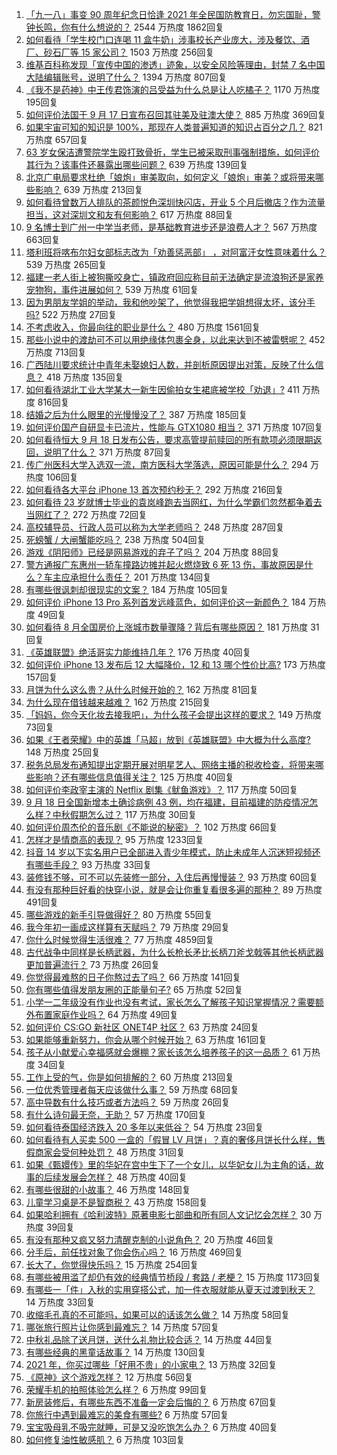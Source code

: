 1. [「九一八」事变 90 周年纪念日恰逢 2021 年全民国防教育日，勿忘国耻，警钟长鸣，你有什么想说的？](https://www.zhihu.com/question/486830339) 2544 万热度 1862回复
1. [如何看待「学生校门口连喝 11 盒牛奶」涉事校长产业庞大，涉及餐饮、酒厂、砂石厂等 15 家公司？](https://www.zhihu.com/question/487638493) 1503 万热度 256回复
1. [维基百科称发现「宣传中国的渗透」迹象，以安全风险等理由，封禁 7 名中国大陆编辑账号，说明了什么？](https://www.zhihu.com/question/487473820) 1394 万热度 807回复
1. [《我不是药神》中王传君饰演的吕受益为什么总是让人吃橘子？](https://www.zhihu.com/question/283997452) 1170 万热度 195回复
1. [如何评价法国于 9 月 17 日宣布召回其驻美及驻澳大使？](https://www.zhihu.com/question/487541819) 885 万热度 369回复
1. [如果宇宙可知的知识是 100%，那现在人类普遍知道的知识占百分之几？](https://www.zhihu.com/question/65407798) 821 万热度 657回复
1. [63 岁女保洁遭警院学生殴打致骨折，学生已被采取刑事强制措施，如何评价其行为？该事件还暴露出哪些问题？](https://www.zhihu.com/question/486937885) 639 万热度 139回复
1. [北京广电局要求杜绝「娘炮」审美取向，如何定义「娘炮」审美？或将带来哪些影响？](https://www.zhihu.com/question/487630781) 639 万热度 213回复
1. [如何看待曾数万人排队的茶颜悦色深圳快闪店，开业 5 个月后撤店？作为流量担当，这对深圳文和友有何影响？](https://www.zhihu.com/question/487506120) 617 万热度 88回复
1. [9 名博士到广州一中学当老师，是基础教育进步还是浪费人才？](https://www.zhihu.com/question/487198946) 567 万热度 663回复
1. [塔利班将喀布尔妇女部标志改为「劝善惩恶部」 ，对阿富汗女性意味着什么？](https://www.zhihu.com/question/487583164) 539 万热度 265回复
1. [福建一老人街上被狗撕咬身亡，镇政府回应称目前无法确定是流浪狗还是家养宠物狗，事件进展如何？](https://www.zhihu.com/question/487683019) 539 万热度 61回复
1. [因为男朋友学姐的举动，我和他吵架了，他觉得我把学姐想得太坏，该分手吗?](https://www.zhihu.com/question/452678201) 522 万热度 27回复
1. [不考虑收入，你最向往的职业是什么？](https://www.zhihu.com/question/487040327) 480 万热度 1561回复
1. [那些小说中的渡劫可不可以用绝缘体包裹全身，以此来达到不被雷劈呢？](https://www.zhihu.com/question/449057976) 452 万热度 713回复
1. [广西陆川要求统计中青年未娶媳妇人数，并剖析原因提出对策，反映了什么信息？](https://www.zhihu.com/question/487602698) 418 万热度 135回复
1. [如何看待湖北工业大学某大一新生因偷拍女生裙底被学校「劝退」?](https://www.zhihu.com/question/487264310) 411 万热度 816回复
1. [结婚之后为什么眼里的光慢慢没了？](https://www.zhihu.com/question/486476826) 387 万热度 185回复
1. [如何评价国产自研显卡已流片，性能与 GTX1080 相当？](https://www.zhihu.com/question/485792953) 371 万热度 107回复
1. [如何看待恒大 9 月 18 日发布公告，要求高管提前赎回的所有款项必须限期返回，说明了什么？](https://www.zhihu.com/question/487581573) 371 万热度 87回复
1. [传广州医科大学入选双一流，南方医科大学落选，原因可能是什么？](https://www.zhihu.com/question/487096573) 294 万热度 106回复
1. [如何看待各大平台 iPhone 13 首次预约秒无？](https://www.zhihu.com/question/487489603) 292 万热度 216回复
1. [如何看待 23 岁就博士毕业的袁岚峰跑去当网红，为什么学霸们忽然都争着去当网红了？](https://www.zhihu.com/question/487518051) 272 万热度 72回复
1. [高校辅导员、行政人员可以称为大学老师吗？](https://www.zhihu.com/question/487117456) 248 万热度 287回复
1. [死螃蟹 / 大闸蟹能吃吗？](https://www.zhihu.com/question/294330296) 238 万热度 504回复
1. [游戏《阴阳师》已经是网易游戏的弃子了吗？](https://www.zhihu.com/question/487094890) 204 万热度 88回复
1. [警方通报广东惠州一轿车撞路边摊并起火燃烧致 6 死 13 伤，事故原因是什么？车主应承担什么责任？](https://www.zhihu.com/question/487568474) 201 万热度 134回复
1. [有哪些很讽刺却很现实的文案？](https://www.zhihu.com/question/484374014) 184 万热度 105回复
1. [如何评价 iPhone 13 Pro 系列首发远峰蓝色，如何评价这一新颜色？](https://www.zhihu.com/question/486896794) 184 万热度 49回复
1. [如何看待 8 月全国房价上涨城市数量骤降？背后有哪些原因？](https://www.zhihu.com/question/487149660) 181 万热度 31回复
1. [《英雄联盟》绝活哥实力能维持几年？](https://www.zhihu.com/question/486702231) 176 万热度 40回复
1. [如何评价 iPhone 13 发布后 12 大幅降价，12 和 13 哪个性价比高?](https://www.zhihu.com/question/486974077) 173 万热度 157回复
1. [月饼为什么这么贵？从什么时候开始的？](https://www.zhihu.com/question/486420568) 162 万热度 81回复
1. [为什么现在借钱越来越难？](https://www.zhihu.com/question/486750559) 162 万热度 215回复
1. [「妈妈，你今天化妆去接我吧」，为什么孩子会提出这样的要求？](https://www.zhihu.com/question/487221276) 149 万热度 73回复
1. [如果《王者荣耀》中的英雄「马超」放到《英雄联盟》中大概为什么高度?](https://www.zhihu.com/question/484795264) 148 万热度 25回复
1. [税务总局发布通知提出定期开展对明星艺人、网络主播的税收检查，将带来哪些影响？还有哪些信息值得关注？](https://www.zhihu.com/question/487701637) 125 万热度 40回复
1. [如何评价李政宰主演的 Netflix 剧集《鱿鱼游戏》？](https://www.zhihu.com/question/487370418) 117 万热度 50回复
1. [9 月 18 日全国新增本土确诊病例 43 例，均在福建，目前福建的防疫情况怎么样？中秋假期怎么过？](https://www.zhihu.com/question/487753347) 117 万热度 30回复
1. [如何评价周杰伦的音乐剧《不能说的秘密》？](https://www.zhihu.com/question/52256486) 102 万热度 66回复
1. [怎样才是情商高的表现？](https://www.zhihu.com/question/294940846) 95 万热度 1233回复
1. [抖音 14 岁以下实名用户已全部进入青少年模式，防止未成年人沉迷短视频还有哪些手段？](https://www.zhihu.com/question/487601907) 93 万热度 33回复
1. [装修钱不够，可不可以先装修一部分，入住后再慢慢装？](https://www.zhihu.com/question/485277127) 93 万热度 60回复
1. [有没有那种巨好看的快穿小说，就是会让你重复看很多遍的那种？](https://www.zhihu.com/question/384160568) 89 万热度 491回复
1. [哪些游戏的新手引导做得好？](https://www.zhihu.com/question/30709011) 80 万热度 55回复
1. [我今年初一画成这样算有天赋吗？](https://www.zhihu.com/question/486457963) 79 万热度 29回复
1. [你什么时候觉得生活很难？](https://www.zhihu.com/question/264354860) 77 万热度 4859回复
1. [古代战争中同样是长柄武器，为什么长枪长矛比长柄刀斧戈戟等其他长柄武器更加普遍流行？](https://www.zhihu.com/question/487528674) 73 万热度 26回复
1. [你觉得最难熬的日子你熬过去了吗？](https://www.zhihu.com/question/486296223) 66 万热度 141回复
1. [你有哪些值得发朋友圈的正能量句子?](https://www.zhihu.com/question/484051164) 65 万热度 52回复
1. [小学一二年级没有作业也没有考试，家长怎么了解孩子知识掌握情况？需要额外布置家庭作业吗？](https://www.zhihu.com/question/485684259) 64 万热度 49回复
1. [如何评价 CS:GO 新社区 ONET4P 社区？](https://www.zhihu.com/question/478282504) 63 万热度 24回复
1. [如果能够重新努力，你会从哪个时候开始？](https://www.zhihu.com/question/487012994) 63 万热度 161回复
1. [孩子从小献爱心幸福感就会爆棚？家长该怎么培养孩子的这一品质？](https://www.zhihu.com/question/486918587) 61 万热度 34回复
1. [工作上受的气，你是如何排解的？](https://www.zhihu.com/question/470607647) 60 万热度 213回复
1. [一位优秀管理者每天应该做什么事？](https://www.zhihu.com/question/303333052) 59 万热度 68回复
1. [高中导数有什么技巧或者方法吗？](https://www.zhihu.com/question/379048206) 59 万热度 26回复
1. [有什么诗句最无奈，无助？](https://www.zhihu.com/question/484727370) 57 万热度 170回复
1. [如何看待泰国经济跌入 20 多年以来低谷？](https://www.zhihu.com/question/486494239) 54 万热度 23回复
1. [如何看待有人买卖 500 一盒的「假冒 LV 月饼」？真的奢侈月饼长什么样，售假商家会受何种处罚？](https://www.zhihu.com/question/487568680) 48 万热度 31回复
1. [如果《甄嬛传》里的华妃在宫中生下了一个女儿，以华妃女儿为主角的话，故事的后续发展会怎样？](https://www.zhihu.com/question/370287805) 48 万热度 40回复
1. [有哪些很甜的小故事？](https://www.zhihu.com/question/50618965) 46 万热度 148回复
1. [儿童学习桌是不是智商税？](https://www.zhihu.com/question/305568353) 43 万热度 158回复
1. [如果哈利拥有《哈利波特》原著电影七部曲和所有同人文记忆会怎样？](https://www.zhihu.com/question/472753896) 30 万热度 39回复
1. [有没有那种又疯又努力清醒克制的小说角色？](https://www.zhihu.com/question/486756734) 20 万热度 46回复
1. [分手后，前任找对象了你会伤心吗？](https://www.zhihu.com/question/481280774) 16 万热度 469回复
1. [长大了，你觉得快乐吗？](https://www.zhihu.com/question/486264630) 15 万热度 254回复
1. [有哪些被用滥了却仍有效的经典情节桥段 / 套路 / 老梗？](https://www.zhihu.com/question/39718474) 15 万热度 1173回复
1. [有哪些一「件」入秋的实用穿搭公式，加一件衣服就能从夏天过渡到秋天？](https://www.zhihu.com/question/486825050) 14 万热度 33回复
1. [收缩毛孔真的不可能吗，如果可以的话该怎么做？](https://www.zhihu.com/question/286066929) 14 万热度 58回复
1. [哪张旅行照片让你感到最难忘？](https://www.zhihu.com/question/486765851) 14 万热度 57回复
1. [中秋礼品除了送月饼，送什么礼物比较合适？](https://www.zhihu.com/question/422654468) 14 万热度 44回复
1. [有哪些经典的黑童话故事？](https://www.zhihu.com/question/29913205) 14 万热度 130回复
1. [2021 年，你买过哪些「好用不贵」的小家电？](https://www.zhihu.com/question/486797143) 13 万热度 32回复
1. [《原神》这个游戏怎样？](https://www.zhihu.com/question/487186359) 12 万热度 56回复
1. [荣耀手机的拍照体验怎么样？](https://www.zhihu.com/question/487470060) 6 万热度 99回复
1. [新房装修后，有哪些东西不准备一定会后悔的？](https://www.zhihu.com/question/486551521) 6 万热度 67回复
1. [你旅行中遇到最难忘的美食有哪些?](https://www.zhihu.com/question/484374778) 6 万热度 57回复
1. [宝宝吸母乳不吸完就睡，可是又没吃饱怎么办？](https://www.zhihu.com/question/427860084) 6 万热度 40回复
1. [如何修复油性敏感肌？](https://www.zhihu.com/question/298552426) 6 万热度 103回复